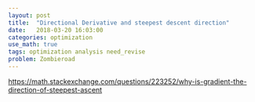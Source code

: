 ```yaml
---
layout: post
title:  "Directional Derivative and steepest descent direction"
date:   2018-03-20 16:03:00
categories: optimization
use_math: true
tags: optimization analysis need_revise
problem: Zombieroad
---
```


https://math.stackexchange.com/questions/223252/why-is-gradient-the-direction-of-steepest-ascent
